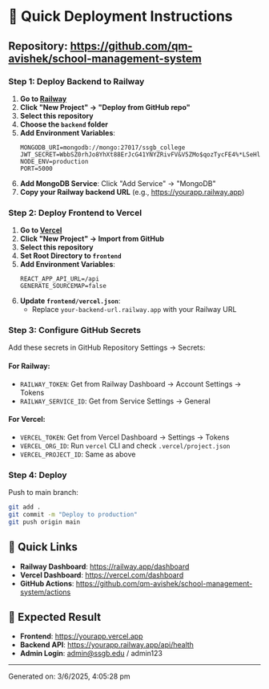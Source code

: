 # 🚀 Quick Deployment Instructions

## Repository: https://github.com/qm-avishek/school-management-system

### Step 1: Deploy Backend to Railway

1. **Go to [Railway](https://railway.app)**
2. **Click "New Project" → "Deploy from GitHub repo"**
3. **Select this repository**
4. **Choose the `backend` folder**
5. **Add Environment Variables**:
   ```
   MONGODB_URI=mongodb://mongo:27017/ssgb_college
   JWT_SECRET=WbbSZ0rhJo8YhXt88ErJcG41YNYZRivFV&V5ZMo$qozTycFE4%*LSeHlkPDIQs$c
   NODE_ENV=production
   PORT=5000
   ```
6. **Add MongoDB Service**: Click "Add Service" → "MongoDB"
7. **Copy your Railway backend URL** (e.g., https://yourapp.railway.app)

### Step 2: Deploy Frontend to Vercel

1. **Go to [Vercel](https://vercel.com)**
2. **Click "New Project" → Import from GitHub**
3. **Select this repository**
4. **Set Root Directory to `frontend`**
5. **Add Environment Variables**:
   ```
   REACT_APP_API_URL=/api
   GENERATE_SOURCEMAP=false
   ```
6. **Update `frontend/vercel.json`**:
   - Replace `your-backend-url.railway.app` with your Railway URL

### Step 3: Configure GitHub Secrets

Add these secrets in GitHub Repository Settings → Secrets:

#### For Railway:
- `RAILWAY_TOKEN`: Get from Railway Dashboard → Account Settings → Tokens
- `RAILWAY_SERVICE_ID`: Get from Service Settings → General

#### For Vercel:
- `VERCEL_TOKEN`: Get from Vercel Dashboard → Settings → Tokens
- `VERCEL_ORG_ID`: Run `vercel` CLI and check `.vercel/project.json`
- `VERCEL_PROJECT_ID`: Same as above

### Step 4: Deploy

Push to main branch:
```bash
git add .
git commit -m "Deploy to production"
git push origin main
```

## 🔗 Quick Links

- **Railway Dashboard**: https://railway.app/dashboard
- **Vercel Dashboard**: https://vercel.com/dashboard
- **GitHub Actions**: https://github.com/qm-avishek/school-management-system/actions

## 🎯 Expected Result

- **Frontend**: https://yourapp.vercel.app
- **Backend API**: https://yourapp.railway.app/api/health
- **Admin Login**: admin@ssgb.edu / admin123

---
Generated on: 3/6/2025, 4:05:28 pm
